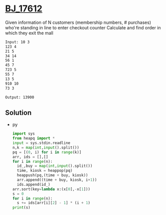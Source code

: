 # [BJ_17612](https://acmicpc.net/problem/17612)

Given information of N customers (membership numbers, # purchases) who're standing in line to enter checkout counter
Calculate and find order in which they exit the mall

```txt
Input: 10 3
123 4
21 5
34 14
56 1
45 7
723 5
55 7
13 5
910 10
73 3

Output: 13900
```

## Solution

* py

  ```py
  import sys
  from heapq import *
  input = sys.stdin.readline
  n,k = map(int,input().split())
  pq = [(0, i) for i in range(k)]
  arr, ids = [],[]
  for i in range(n):
    id_,buy = map(int,input().split())
    time, kiosk = heappop(pq)
    heappush(pq,(time + buy, kiosk))
    arr.append((time + buy, kiosk, i+1))
    ids.append(id_)
  arr.sort(key=lambda x:(x[0],-x[1]))
  s = 0
  for i in range(n):
    s += ids[arr[i][2] - 1] * (i + 1)
  print(s)
  ```
